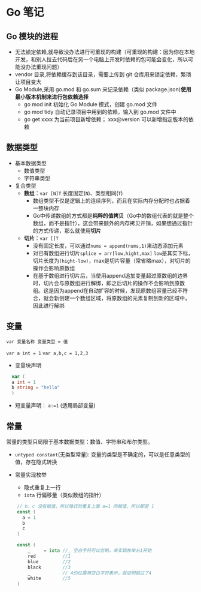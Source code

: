 # Go 笔记

## Go 模块的进程

- 无法锁定依赖,就导致没办法进行可重现的构建（可重现的构建：因为你在本地开发，和别人拉去代码后在另一个电脑上开发时依赖的包可能会变化，所以可能没办法重现问题）
- vendor 目录,将依赖缓存到该目录，需要上传到 git 仓库用来锁定依赖，繁琐让项目变大
- Go Module,采用 go.mod 和 go.sum 来记录依赖（类似 package.json)**使用最小版本机制来进行包依赖选择**
  - go mod init 初始化 Go Module 模式，创建 go.mod 文件
  - go mod tidy 自动记录项目中用到的依赖，输入到 go.mod 文件中
  - go get xxxx 为当前项目新增依赖； xxx@version 可以新增指定版本的依赖

## 数据类型

- 基本数据类型
  - 数值类型
  - 字符串类型
- 复合类型
  - **数组**：`var [N]T` 长度固定(`N`)、类型相同(`T`) 
    - 数组类型不仅是逻辑上的连续序列，而且在实际内存分配时也占据着一整块内存
    - Go中传递数组的方式都是**纯粹的值拷贝**（Go中的数组代表的就是整个数组，而不是指针），这会带来额外的内存拷贝开销，如果想通过指针的方式传递，那么就使用**切片**
  - **切片**：`var []T`
    - 没有固定长度，可以通过`nums = append(nums,1)`来动态添加元素
    - 对已有数组进行切片`splice = arr[low,hight,max]` `low`是其实下标，切片长度为`(hight-low)`，max是切片容量（常省略max），对切片的操作会影响原数组
    - 在基于数组进行切片后，当使用append追加变量超过原数组的边界时，切片会与原数组进行解绑，即之后切片的操作不会影响到原数组。这是因为append在自动扩容的时候，发现原数组容量已经不符合，就会新创建一个数组区域，将原数组的元素复制到新的区域中，因此进行解绑

## 变量

`var 变量名称 变量类型 = 值`

`var a int = 1`
`var a,b,c = 1,2,3`

- 变量块声明

```go
  var (
  a int = 1
  b string = "hello"
  )
```

- 短变量声明： `a:=1` (适用局部变量)

## 常量

常量的类型只局限于基本数据类型：数值、字符串和布尔类型。

- `untyped constant`(无类型常量): 变量的类型是不确定的，可以是任意类型的值，存在隐式转换

- 常量实现枚举
  - 隐式重复上一行
  - `iota` 行偏移量（类似数组的指针）

```go
    // b，c 没有赋值，所以隐式的重复上面 a=1 的赋值，所以都是 1
    const (
      a = 1
      b
      c
    )

    const (
    	_     = iota //_ 空白字符可以忽略，来实现枚举从1开始
    	red          //1
    	blue         //2
    	black        //3
    	_            // 4的位置用空白字符表示，就证明跳过了4
    	white        //5
    )
```
